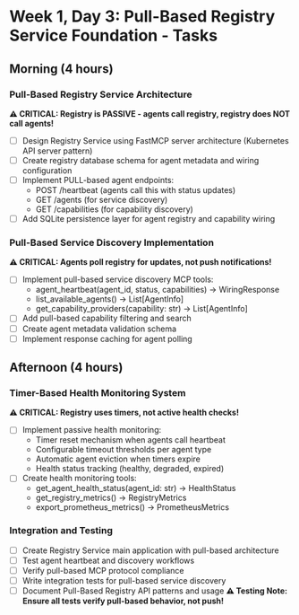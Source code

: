 # Week 1, Day 3: Pull-Based Registry Service Foundation - Tasks

## Morning (4 hours)
### Pull-Based Registry Service Architecture
**⚠️ CRITICAL: Registry is PASSIVE - agents call registry, registry does NOT call agents!**
- [ ] Design Registry Service using FastMCP server architecture (Kubernetes API server pattern)
- [ ] Create registry database schema for agent metadata and wiring configuration
- [ ] Implement PULL-based agent endpoints:
  - POST /heartbeat (agents call this with status updates)
  - GET /agents (for service discovery)
  - GET /capabilities (for capability discovery)
- [ ] Add SQLite persistence layer for agent registry and capability wiring

### Pull-Based Service Discovery Implementation
**⚠️ CRITICAL: Agents poll registry for updates, not push notifications!**
- [ ] Implement pull-based service discovery MCP tools:
  - agent_heartbeat(agent_id, status, capabilities) -> WiringResponse
  - list_available_agents() -> List[AgentInfo]
  - get_capability_providers(capability: str) -> List[AgentInfo]
- [ ] Add pull-based capability filtering and search
- [ ] Create agent metadata validation schema
- [ ] Implement response caching for agent polling

## Afternoon (4 hours)
### Timer-Based Health Monitoring System
**⚠️ CRITICAL: Registry uses timers, not active health checks!**
- [ ] Implement passive health monitoring:
  - Timer reset mechanism when agents call heartbeat
  - Configurable timeout thresholds per agent type
  - Automatic agent eviction when timers expire
  - Health status tracking (healthy, degraded, expired)
- [ ] Create health monitoring tools:
  - get_agent_health_status(agent_id: str) -> HealthStatus
  - get_registry_metrics() -> RegistryMetrics
  - export_prometheus_metrics() -> PrometheusMetrics

### Integration and Testing
- [ ] Create Registry Service main application with pull-based architecture
- [ ] Test agent heartbeat and discovery workflows
- [ ] Verify pull-based MCP protocol compliance
- [ ] Write integration tests for pull-based service discovery
- [ ] Document Pull-Based Registry API patterns and usage
**⚠️ Testing Note: Ensure all tests verify pull-based behavior, not push!**